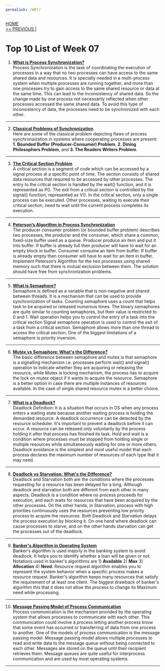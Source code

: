 ```yaml
---
permalink: /W07/
---
```

[HOME](../)<br>
[<< PREVIOUS |](../W06/)<br>

# Top 10 List of Week 07

1. **[What is Process Synchronization?](https://www.guru99.com/process-synchronization.html)** <br>
Process Synchronization is the task of coordinating the execution of processes in a way that no two processes can have access to the same shared data and resources. It is specially needed in a multi-process system when multiple processes are running together, and more than one processes try to gain access to the same shared resource or data at the same time. This can lead to the inconsistency of shared data. So the change made by one process not necessarily reflected when other processes accessed the same shared data. To avoid this type of inconsistency of data, the processes need to be synchronized with each other. <br>
* * *

2. **[Classical Problems of Synchronization](https://www.javatpoint.com/os-process-states)** <br>
Here are some of the classical problem depicting flaws of process synchronaization in systems where cooperating processes are present: **1. Bounded Buffer (Producer-Consumer) Problem**, **2. Dining Philosophers Problem**, and **3. The Readers Writers Problem**. <br>
* * *

3. **[The Critical Section Problem](https://www.guru99.com/process-synchronization.html#4)** <br>
A critical section is a segment of code which can be accessed by a signal process at a specific point of time. The section consists of shared data resources that required to be accessed by other processes. The entry to the critical section is handled by the wait() function, and it is represented as P(). The exit from a critical section is controlled by the signal() function, represented as V(). In the critical section, only a single process can be executed. Other processes, waiting to execute their critical section, need to wait until the current process completes its execution. <br>
* * *

4. **[Peterson’s Algorithm in Process Synchronization](https://www.geeksforgeeks.org/petersons-algorithm-in-process-synchronization/)** <br>
The producer consumer problem (or bounded buffer problem) describes two processes, the producer and the consumer, which share a common, fixed-size buffer used as a queue. Producer produce an item and put it into buffer. If buffer is already full then producer will have to wait for an empty block in buffer. Consumer consume an item from buffer. If buffer is already empty then consumer will have to wait for an item in buffer. Implement Peterson’s Algorithm for the two processes using shared memory such that there is mutual exclusion between them. The solution should have free from synchronization problems. <br>
* * *

5. **[What is Semaphore?](https://www.guru99.com/semaphore-in-operating-system.html)** <br>
Semaphore is defined as a variable that is non-negative and shared between threads. It is a mechanism that can be used to provide synchronization of tasks. Counting semaphore uses a count that helps task to be acquired or released numerous times. The binary semaphores are quite similar to counting semaphores, but their value is restricted to 0 and 1. Wait operation helps you to control the entry of a task into the critical section Signal semaphore operation is used to control the exit of a task from a critical section. Semaphore allows more than one thread to access the critical section. One of the biggest limitations of a semaphore is priority inversion.<br>
* * *

6. **[Mutex vs Semaphore: What's the Difference?](https://techdifferences.com/difference-between-semaphore-and-mutex.html)** <br>
The basic difference between semaphore and mutex is that semaphore is a signalling mechanism i.e. processes perform wait() and signal() operation to indicate whether they are acquiring or releasing the resource, while Mutex is locking mechanism, the process has to acquire the lock on mutex object if it wants to acquire the resource. Semaphore is a better option in case there are multiple instances of resources available. In the case of single shared resource mutex is a better choice. <br>
* * *

7. **[What is a Deadlock?](https://www.guru99.com/deadlock-in-operating-system.html)** <br>
Deadlock Definition: It is a situation that occurs in OS when any process enters a waiting state because another waiting process is holding the demanded resource. A deadlock occurrence can be detected by the resource scheduler. It's important to prevent a deadlock before it can occur. A resource can be released only voluntarily by the process holding it after that process has finished its task. Hold and wait is a condition where processes must be stopped from holding single or multiple resources while simultaneously waiting for one or more others. Deadlock avoidance is the simplest and most useful model that each process declares the maximum number of resources of each type that it may need. <br>
* * *

8. **[Deadlock vs Starvation: What's the Difference?](https://techdifferences.com/difference-between-deadlock-and-starvation-in-os.html)** <br>
Deadlock and Starvation both are the conditions where the processes requesting for a resource has been delayed for a long. Although deadlock and starvation both are different from each other in many aspects. Deadlock is a condition where no process proceeds for execution, and each waits for resources that have been acquired by the other processes. On the other hands, in Starvation, process with high priorities continuously uses the resources preventing low priority process to acquire the resources. Both Deadlock and Starvation delays the process execution by blocking it. On one hand where deadlock can cause processes to starve, and on the other hands starvation can get the processes out of the deadlock. <br>
* * *

9. **[Banker's Algorithm in Operating System](https://www.guru99.com/bankers-algorithm-in-operating-system.html)** <br>
Banker's algorithm is used majorly in the banking system to avoid deadlock. It helps you to identify whether a loan will be given or not. Notations used in banker's algorithms are 1) **Available** 2) **Max** 3) **Allocation** 4) **Need**. Resource request algorithm enables you to represent the system behavior when a specific process makes a resource request. Banker's algorithm keeps many resources that satisfy the requirement of at least one client. The biggest drawback of banker's algorithm this that it does not allow the process to change its Maximum need while processing. <br>
* * *

10. **[Message Passing Model of Process Communication](https://www.tutorialspoint.com/message-passing-model-of-process-communication#:~:text=Message%20passing%20model%20allows%20multiple,used%20by%20most%20operating%20systems.)** <br>
Process communication is the mechanism provided by the operating system that allows processes to communicate with each other. This communication could involve a process letting another process know that some event has occurred or transferring of data from one process to another. One of the models of process communication is the message passing model. Message passing model allows multiple processes to read and write data to the message queue without being connected to each other. Messages are stored on the queue until their recipient retrieves them. Message queues are quite useful for interprocess communication and are used by most operating systems. <br>
* * *
